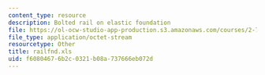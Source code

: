```yaml
---
content_type: resource
description: Bolted rail on elastic foundation
file: https://ol-ocw-studio-app-production.s3.amazonaws.com/courses/2-75-precision-machine-design-fall-2001/f60804676b2c0321b08a737666eb072d_railfnd.xls
file_type: application/octet-stream
resourcetype: Other
title: railfnd.xls
uid: f6080467-6b2c-0321-b08a-737666eb072d
---
```

